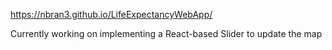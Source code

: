 https://nbran3.github.io/LifeExpectancyWebApp/

Currently working on implementing a React-based Slider to update the map
